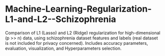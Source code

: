 # Machine-Learning-Regularization-L1-and-L2--Schizophrenia
Comparison of L1 (Lasso) and L2 (Ridge) regularization for high-dimensional (p >> n) data, using schizophrenia dataset features and labels (real dataset is not included for privacy concerned). Includes accuracy parameters, evaluation, visualization, and Hyperparameters selection.
